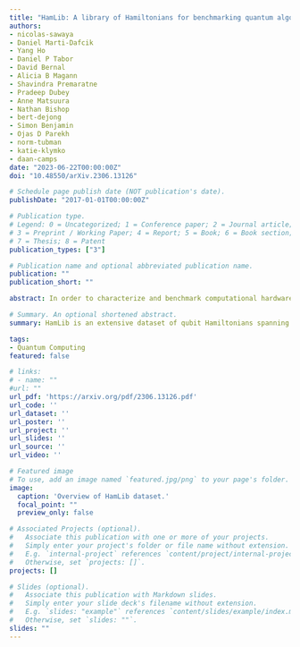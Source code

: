 ```yaml
---
title: "HamLib: A library of Hamiltonians for benchmarking quantum algorithms and hardware"
authors:
- nicolas-sawaya
- Daniel Marti-Dafcik
- Yang Ho
- Daniel P Tabor
- David Bernal
- Alicia B Magann
- Shavindra Premaratne
- Pradeep Dubey
- Anne Matsuura
- Nathan Bishop
- bert-dejong
- Simon Benjamin
- Ojas D Parekh
- norm-tubman
- katie-klymko
- daan-camps
date: "2023-06-22T00:00:00Z"
doi: "10.48550/arXiv.2306.13126"

# Schedule page publish date (NOT publication's date).
publishDate: "2017-01-01T00:00:00Z"

# Publication type.
# Legend: 0 = Uncategorized; 1 = Conference paper; 2 = Journal article;
# 3 = Preprint / Working Paper; 4 = Report; 5 = Book; 6 = Book section;
# 7 = Thesis; 8 = Patent
publication_types: ["3"]

# Publication name and optional abbreviated publication name.
publication: ""
publication_short: ""

abstract: In order to characterize and benchmark computational hardware, software, and algorithms, it is essential to have many problem instances on-hand. This is no less true for quantum computation, where a large collection of real-world problem instances would allow for benchmarking studies that in turn help to improve both algorithms and hardware designs. To this end, here we present a large dataset of qubit-based quantum Hamiltonians. The dataset, called HamLib (for Hamiltonian Library), is freely available online and contains problem sizes ranging from 2 to 1000 qubits. HamLib includes problem instances of the Heisenberg model, Fermi-Hubbard model, Bose-Hubbard model, molecular electronic structure, molecular vibrational structure, MaxCut, Max-k-SAT, Max-k-Cut, QMaxCut, and the traveling salesperson problem. The goals of this effort are (a) to save researchers time by eliminating the need to prepare problem instances and map them to qubit representations, (b) to allow for more thorough tests of new algorithms and hardware, and (c) to allow for reproducibility and standardization across research studies.

# Summary. An optional shortened abstract.
summary: HamLib is an extensive dataset of qubit Hamiltonians spanning a large range of problem sizes and instances that is designed for testing quantum algorithms, software and hardware.

tags:
- Quantum Computing
featured: false

# links:
# - name: ""
#url: ""
url_pdf: 'https://arxiv.org/pdf/2306.13126.pdf'
url_code: ''
url_dataset: ''
url_poster: ''
url_project: ''
url_slides: ''
url_source: ''
url_video: ''

# Featured image
# To use, add an image named `featured.jpg/png` to your page's folder. 
image:
  caption: 'Overview of HamLib dataset.'
  focal_point: ""
  preview_only: false

# Associated Projects (optional).
#   Associate this publication with one or more of your projects.
#   Simply enter your project's folder or file name without extension.
#   E.g. `internal-project` references `content/project/internal-project/index.md`.
#   Otherwise, set `projects: []`.
projects: []

# Slides (optional).
#   Associate this publication with Markdown slides.
#   Simply enter your slide deck's filename without extension.
#   E.g. `slides: "example"` references `content/slides/example/index.md`.
#   Otherwise, set `slides: ""`.
slides: ""
---
```

